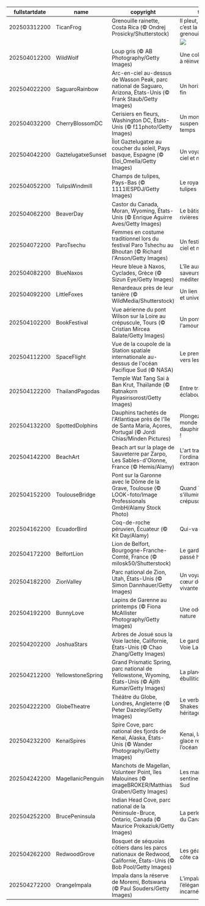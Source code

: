 |fullstartdate|name|copyright|title|image|
|--|--|--|--|--|
202503312200|TicanFrog|Grenouille rainette, Costa Rica (© Ondrej Prosicky/Shutterstock)|Il pleut, il mouille, c’est la fête à la grenouille !|![](/fr-FR/2025/04/202503312200TicanFrog.jpg)|
||||![](/fr-FR/2025/04/.jpg)|
202504012200|WildWolf|Loup gris (© AB Photography/Getty Images)|Une cohabitation à réinventer|![](/fr-FR/2025/04/202504012200WildWolf.jpg)|
202504022200|SaguaroRainbow|Arc-en-ciel au-dessus de Wasson Peak, parc national de Saguaro, Arizona, États-Unis (© Frank Staub/Getty Images)|Un horizon sans fin|![](/fr-FR/2025/04/202504022200SaguaroRainbow.jpg)|
202504032200|CherryBlossomDC|Cerisiers en fleurs, Washington DC, États-Unis (© f11photo/Getty Images)|Un moment suspendu dans le temps|![](/fr-FR/2025/04/202504032200CherryBlossomDC.jpg)|
202504042200|GaztelugatxeSunset|Îlot Gaztelugatxe au coucher du soleil, Pays basque, Espagne (© Eloi_Omella/Getty Images)|Un voyage entre ciel et mer|![](/fr-FR/2025/04/202504042200GaztelugatxeSunset.jpg)|
202504052200|TulipsWindmill|Champs de tulipes, Pays-Bas (© 1111IESPDJ/Getty Images)|Le royaume des tulipes|![](/fr-FR/2025/04/202504052200TulipsWindmill.jpg)|
202504062200|BeaverDay|Castor du Canada, Moran, Wyoming, États-Unis (© Enrique Aguirre Aves/Getty Images)|Le bâtisseur des rivières|![](/fr-FR/2025/04/202504062200BeaverDay.jpg)|
202504072200|ParoTsechu|Femmes en costume traditionnel lors du festival Paro Tshechu au Bhoutan (© Richard I'Anson/Getty Images)|Un festival entre ciel et montagne|![](/fr-FR/2025/04/202504072200ParoTsechu.jpg)|
202504082200|BlueNaxos|Heure bleue à Naxos, Cyclades, Grèce (© Sizun Eye/Getty Images)|L’île aux mille saveurs méditerranéennes|![](/fr-FR/2025/04/202504082200BlueNaxos.jpg)|
202504092200|LittleFoxes|Renardeaux près de leur tanière (© WildMedia/Shutterstock)|Un lien fraternel et universel|![](/fr-FR/2025/04/202504092200LittleFoxes.jpg)|
202504102200|BookFestival|Vue aérienne du pont Wilson sur la Loire au crépuscule, Tours (© Cristian Mircea Balate/Getty Images)|Un pont qui unit l'amour des mots|![](/fr-FR/2025/04/202504102200BookFestival.jpg)|
202504112200|SpaceFlight|Vue de la coupole de la Station spatiale internationale au-dessus de l'océan Pacifique Sud (© NASA)|Le premier vol vers les étoiles|![](/fr-FR/2025/04/202504112200SpaceFlight.jpg)|
202504122200|ThailandPagodas|Temple Wat Tang Sai à Ban Krut, Thaïlande (© Ratnakorn Piyasirisorost/Getty Images)|Entre traditions et éclaboussures !|![](/fr-FR/2025/04/202504122200ThailandPagodas.jpg)|
202504132200|SpottedDolphins|Dauphins tachetés de l'Atlantique près de l'île de Santa Maria, Açores, Portugal (© Jordi Chias/Minden Pictures)|Plongez dans un monde « dauphin-tesque » !|![](/fr-FR/2025/04/202504132200SpottedDolphins.jpg)|
202504142200|BeachArt|Beach art sur la plage de Sauveterre par Zarpo, Les Sables-d'Olonne, France (© Hemis/Alamy)|L'art transforme l'ordinaire en extraordinaire|![](/fr-FR/2025/04/202504142200BeachArt.jpg)|
202504152200|ToulouseBridge|Pont sur la Garonne avec le Dôme de la Grave, Toulouse (© LOOK-foto/Image Professionals GmbH/Alamy Stock Photo)|Quand Toulouse s’illumine au crépuscule|![](/fr-FR/2025/04/202504152200ToulouseBridge.jpg)|
202504162200|EcuadorBird|Coq-de-roche péruvien, Écuateur (© Kit Day/Alamy)|Qui-va-là !|![](/fr-FR/2025/04/202504162200EcuadorBird.jpg)|
202504172200|BelfortLion|Lion de Belfort, Bourgogne-Franche-Comté, France (© milosk50/Shutterstock)|Le gardien d’un passé héroïque|![](/fr-FR/2025/04/202504172200BelfortLion.jpg)|
202504182200|ZionValley|Parc national de Zion, Utah, États-Unis (© Simon Dannhauer/Getty Images)|Un voyage au cœur de la roche vivante|![](/fr-FR/2025/04/202504182200ZionValley.jpg)|
202504192200|BunnyLove|Lapins de Garenne au printemps (© Fiona McAllister Photography/Getty Images)|Une ode à la nature|![](/fr-FR/2025/04/202504192200BunnyLove.jpg)|
202504202200|JoshuaStars|Arbres de Josué sous la Voie lactée, Californie, États-Unis (© Chao Zhang/Getty Images)|Le gardien de la Voie Lactée|![](/fr-FR/2025/04/202504202200JoshuaStars.jpg)|
202504212200|YellowstoneSpring|Grand Prismatic Spring, parc national de Yellowstone, Wyoming, États-Unis (© Ajith Kumar/Getty Images)|La planète en ébullition|![](/fr-FR/2025/04/202504212200YellowstoneSpring.jpg)|
202504222200|GlobeTheatre|Théâtre du Globe, Londres, Angleterre (© Peter Dazeley/Getty Images)|Le verbe de Shakespeare en héritage|![](/fr-FR/2025/04/202504222200GlobeTheatre.jpg)|
202504232200|KenaiSpires|Spire Cove, parc national des fjords de Kenai, Alaska, États-Unis (© Wander Photography/Getty Images)|Kenai, là où la glace rencontre l’océan|![](/fr-FR/2025/04/202504232200KenaiSpires.jpg)|
202504242200|MagellanicPenguin|Manchots de Magellan, Volunteer Point, îles Malouines (© imageBROKER/Matthias Graben/Getty Images)|Les manchots, sentinelles du Sud|![](/fr-FR/2025/04/202504242200MagellanicPenguin.jpg)|
202504252200|BrucePeninsula|Indian Head Cove, parc national de la Péninsule-Bruce, Ontario, Canada (© Maurice Prokaziuk/Getty Images)|La perle turquoise du Canada|![](/fr-FR/2025/04/202504252200BrucePeninsula.jpg)|
202504262200|RedwoodGrove|Bosquet de séquoias côtiers dans les parcs nationaux de Redwood, Californie, États-Unis (© Bob Pool/Getty Images)|Les géants de la côte californienne|![](/fr-FR/2025/04/202504262200RedwoodGrove.jpg)|
202504272200|OrangeImpala|Impala dans la réserve de Moremi, Botswana (© Paul Souders/Getty Images)|L’impala ou l’élégance incarnée|![](/fr-FR/2025/04/202504272200OrangeImpala.jpg)|
